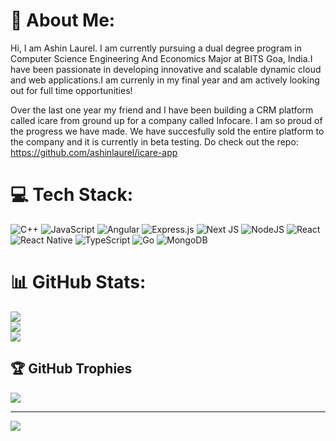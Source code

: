 # 💫 About Me:
Hi, I am Ashin Laurel. I am currently pursuing a dual degree program in Computer Science Engineering And Economics Major at BITS Goa, India.I have been passionate in developing innovative and scalable dynamic cloud and web applications.I am currenly in my final year and am actively looking out for full time opportunities! 

Over the last one year my friend and I have been building a CRM platform called icare from ground up for a company called Infocare. I am so proud of the progress we have made. We have succesfully sold the entire platform to the company and it is currently in beta testing. Do check out the repo: https://github.com/ashinlaurel/icare-app


# 💻 Tech Stack:
![C++](https://img.shields.io/badge/c++-%2300599C.svg?style=for-the-badge&logo=c%2B%2B&logoColor=white) ![JavaScript](https://img.shields.io/badge/javascript-%23323330.svg?style=for-the-badge&logo=javascript&logoColor=%23F7DF1E) ![Angular](https://img.shields.io/badge/angular-%23DD0031.svg?style=for-the-badge&logo=angular&logoColor=white) ![Express.js](https://img.shields.io/badge/express.js-%23404d59.svg?style=for-the-badge&logo=express&logoColor=%2361DAFB) ![Next JS](https://img.shields.io/badge/Next-black?style=for-the-badge&logo=next.js&logoColor=white) ![NodeJS](https://img.shields.io/badge/node.js-6DA55F?style=for-the-badge&logo=node.js&logoColor=white) ![React](https://img.shields.io/badge/react-%2320232a.svg?style=for-the-badge&logo=react&logoColor=%2361DAFB) ![React Native](https://img.shields.io/badge/react_native-%2320232a.svg?style=for-the-badge&logo=react&logoColor=%2361DAFB) ![TypeScript](https://img.shields.io/badge/typescript-%23007ACC.svg?style=for-the-badge&logo=typescript&logoColor=white) ![Go](https://img.shields.io/badge/go-%2300ADD8.svg?style=for-the-badge&logo=go&logoColor=white) ![MongoDB](https://img.shields.io/badge/MongoDB-%234ea94b.svg?style=for-the-badge&logo=mongodb&logoColor=white)
# 📊 GitHub Stats:
![](https://github-readme-stats.vercel.app/api?username=ashinlaurel&theme=dark&hide_border=false&include_all_commits=true&count_private=true)<br/>
![](https://github-readme-streak-stats.herokuapp.com/?user=ashinlaurel&theme=dark&hide_border=false)<br/>
![](https://github-readme-stats.vercel.app/api/top-langs/?username=ashinlaurel&theme=dark&hide_border=false&include_all_commits=true&count_private=true&layout=compact)

## 🏆 GitHub Trophies
![](https://github-profile-trophy.vercel.app/?username=ashinlaurel&theme=radical&no-frame=false&no-bg=true&margin-w=4)

---
[![](https://visitcount.itsvg.in/api?id=ashinlaurel&icon=0&color=0)](https://visitcount.itsvg.in)

<!-- Proudly created with GPRM ( https://gprm.itsvg.in ) -->
<!---
ashinlaurel/ashinlaurel is a ✨ special ✨ repository because its `README.md` (this file) appears on your GitHub profile.
You can click the Preview link to take a look at your changes.
--->
